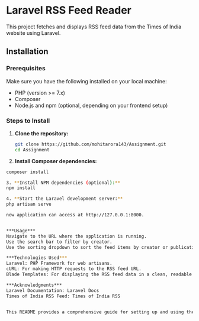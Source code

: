 # Laravel RSS Feed Reader

This project fetches and displays RSS feed data from the Times of India website using Laravel.

## Installation

### Prerequisites

Make sure you have the following installed on your local machine:

- PHP (version >= 7.x)
- Composer
- Node.js and npm (optional, depending on your frontend setup)

### Steps to Install

1. **Clone the repository:**

   ```bash
   git clone https://github.com/mohitarora143/Assignment.git
   cd Assignment

2. **Install Composer dependencies:**
  ```bash
composer install

3. **Install NPM dependencies (optional):**
npm install

4. **Start the Laravel development server:**
php artisan serve

 now application can access at http://127.0.0.1:8000.


***Usage***
Navigate to the URL where the application is running.
Use the search bar to filter by creator.
Use the sorting dropdown to sort the feed items by creator or publication date.

***Technologies Used***
Laravel: PHP Framework for web artisans.
cURL: For making HTTP requests to the RSS feed URL.
Blade Templates: For displaying the RSS feed data in a clean, readable format.

***Acknowledgments***
Laravel Documentation: Laravel Docs
Times of India RSS Feed: Times of India RSS


This README provides a comprehensive guide for setting up and using the Laravel RSS Feed Reader project. It includes prerequisites, installation steps, usage instructions, and acknowledgments. Adjustments can be made as needed!








    

